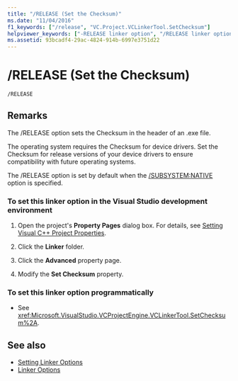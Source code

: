 ```yaml
---
title: "/RELEASE (Set the Checksum)"
ms.date: "11/04/2016"
f1_keywords: ["/release", "VC.Project.VCLinkerTool.SetChecksum"]
helpviewer_keywords: ["-RELEASE linker option", "/RELEASE linker option", "checksum setting", "RELEASE linker option"]
ms.assetid: 93bcadf4-29ac-4824-914b-6997e3751d22
---
```

# /RELEASE (Set the Checksum)

```
/RELEASE
```

## Remarks

The /RELEASE option sets the Checksum in the header of an .exe file.

The operating system requires the Checksum for device drivers. Set the Checksum for release versions of your device drivers to ensure compatibility with future operating systems.

The /RELEASE option is set by default when the [/SUBSYSTEM:NATIVE](../../build/reference/subsystem-specify-subsystem.md) option is specified.

### To set this linker option in the Visual Studio development environment

1. Open the project's **Property Pages** dialog box. For details, see [Setting Visual C++ Project Properties](../../ide/working-with-project-properties.md).

1. Click the **Linker** folder.

1. Click the **Advanced** property page.

1. Modify the **Set Checksum** property.

### To set this linker option programmatically

- See <xref:Microsoft.VisualStudio.VCProjectEngine.VCLinkerTool.SetChecksum%2A>.

## See also

- [Setting Linker Options](../../build/reference/setting-linker-options.md)
- [Linker Options](../../build/reference/linker-options.md)
